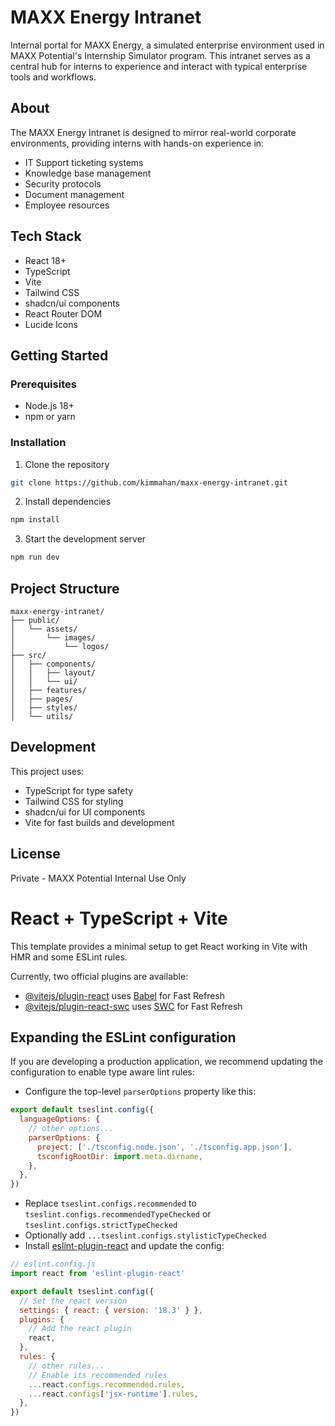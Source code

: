# MAXX Energy Intranet

Internal portal for MAXX Energy, a simulated enterprise environment used in MAXX Potential's Internship Simulator program. This intranet serves as a central hub for interns to experience and interact with typical enterprise tools and workflows.

## About

The MAXX Energy Intranet is designed to mirror real-world corporate environments, providing interns with hands-on experience in:
- IT Support ticketing systems
- Knowledge base management
- Security protocols
- Document management
- Employee resources

## Tech Stack

- React 18+
- TypeScript
- Vite
- Tailwind CSS
- shadcn/ui components
- React Router DOM
- Lucide Icons

## Getting Started

### Prerequisites
- Node.js 18+
- npm or yarn

### Installation

1. Clone the repository
```bash
git clone https://github.com/kimmahan/maxx-energy-intranet.git
```

2. Install dependencies
```bash
npm install
```

3. Start the development server
```bash
npm run dev
```

## Project Structure

```
maxx-energy-intranet/
├── public/
│   └── assets/
│       └── images/
│           └── logos/
├── src/
│   ├── components/
│   │   ├── layout/
│   │   └── ui/
│   ├── features/
│   ├── pages/
│   ├── styles/
│   └── utils/
```

## Development

This project uses:
- TypeScript for type safety
- Tailwind CSS for styling
- shadcn/ui for UI components
- Vite for fast builds and development

## License

Private - MAXX Potential Internal Use Only


# React + TypeScript + Vite

This template provides a minimal setup to get React working in Vite with HMR and some ESLint rules.

Currently, two official plugins are available:

- [@vitejs/plugin-react](https://github.com/vitejs/vite-plugin-react/blob/main/packages/plugin-react/README.md) uses [Babel](https://babeljs.io/) for Fast Refresh
- [@vitejs/plugin-react-swc](https://github.com/vitejs/vite-plugin-react-swc) uses [SWC](https://swc.rs/) for Fast Refresh

## Expanding the ESLint configuration

If you are developing a production application, we recommend updating the configuration to enable type aware lint rules:

- Configure the top-level `parserOptions` property like this:

```js
export default tseslint.config({
  languageOptions: {
    // other options...
    parserOptions: {
      project: ['./tsconfig.node.json', './tsconfig.app.json'],
      tsconfigRootDir: import.meta.dirname,
    },
  },
})
```

- Replace `tseslint.configs.recommended` to `tseslint.configs.recommendedTypeChecked` or `tseslint.configs.strictTypeChecked`
- Optionally add `...tseslint.configs.stylisticTypeChecked`
- Install [eslint-plugin-react](https://github.com/jsx-eslint/eslint-plugin-react) and update the config:

```js
// eslint.config.js
import react from 'eslint-plugin-react'

export default tseslint.config({
  // Set the react version
  settings: { react: { version: '18.3' } },
  plugins: {
    // Add the react plugin
    react,
  },
  rules: {
    // other rules...
    // Enable its recommended rules
    ...react.configs.recommended.rules,
    ...react.configs['jsx-runtime'].rules,
  },
})
```

